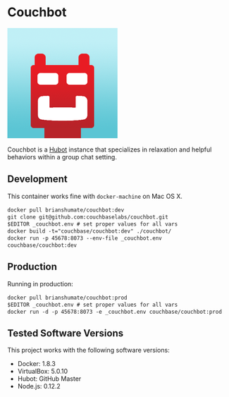 # Couchbot

![Couchbot](https://github.com/couchbaselabs/couchbot/blob/master/share/couchbot.png?raw=true)

Couchbot is a [Hubot](https://github.com/github/hubot) instance that
specializes in relaxation and helpful behaviors within a group 
chat setting.

## Development

This container works fine with `docker-machine` on Mac OS X.

```
docker pull brianshumate/couchbot:dev
git clone git@github.com:couchbaselabs/couchbot.git
$EDITOR _couchbot.env # set proper values for all vars
docker build -t="couchbase/couchbot:dev" ./couchbot/
docker run -p 45678:8073 --env-file _couchbot.env couchbase/couchbot:dev
```

## Production

Running in production:

```
docker pull brianshumate/couchbot:prod
$EDITOR _couchbot.env # set proper values for all vars
docker run -d -p 45678:8073 -e _couchbot.env couchbase/couchbot:prod
```

## Tested Software Versions

This project works with the following software versions:

* Docker: 1.8.3
* VirtualBox: 5.0.10
* Hubot: GitHub Master
* Node.js: 0.12.2
